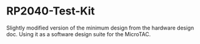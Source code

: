 # RP2040-Test-Kit
Slightly modified version of the minimum design from the hardware design doc. Using it as a software design suite for the MicroTAC.
